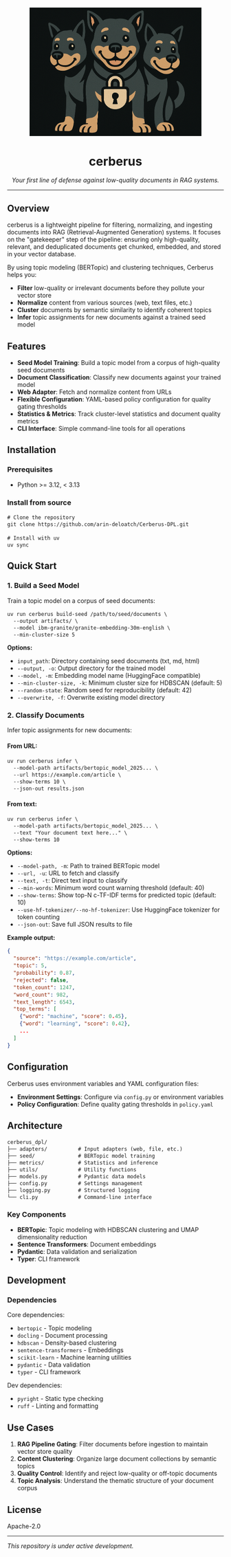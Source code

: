 <p align="center">
  <img src="assets/cerberus-ai.png" alt="AI Generated Cerberus" width="400"/>
</p>

<h1 align="center">cerberus</h1>
<p align="center"><i>Your first line of defense against low-quality documents in RAG systems.</i></p>

---

## Overview

cerberus is a lightweight pipeline for filtering, normalizing, and ingesting documents into RAG (Retrieval-Augmented Generation) systems. It focuses on the "gatekeeper" step of the pipeline: ensuring only high-quality, relevant, and deduplicated documents get chunked, embedded, and stored in your vector database.

By using topic modeling (BERTopic) and clustering techniques, Cerberus helps you:
- **Filter** low-quality or irrelevant documents before they pollute your vector store
- **Normalize** content from various sources (web, text files, etc.)
- **Cluster** documents by semantic similarity to identify coherent topics
- **Infer** topic assignments for new documents against a trained seed model

## Features

- **Seed Model Training**: Build a topic model from a corpus of high-quality seed documents
- **Document Classification**: Classify new documents against your trained model
- **Web Adapter**: Fetch and normalize content from URLs
- **Flexible Configuration**: YAML-based policy configuration for quality gating thresholds
- **Statistics & Metrics**: Track cluster-level statistics and document quality metrics
- **CLI Interface**: Simple command-line tools for all operations

## Installation

### Prerequisites
- Python >= 3.12, < 3.13

### Install from source

```
# Clone the repository
git clone https://github.com/arin-deloatch/Cerberus-DPL.git

# Install with uv
uv sync
```

## Quick Start

### 1. Build a Seed Model

Train a topic model on a corpus of seed documents:

```
uv run cerberus build-seed /path/to/seed/documents \
  --output artifacts/ \
  --model ibm-granite/granite-embedding-30m-english \
  --min-cluster-size 5
```

**Options:**
- `input_path`: Directory containing seed documents (txt, md, html)
- `--output, -o`: Output directory for the trained model
- `--model, -m`: Embedding model name (HuggingFace compatible)
- `--min-cluster-size, -k`: Minimum cluster size for HDBSCAN (default: 5)
- `--random-state`: Random seed for reproducibility (default: 42)
- `--overwrite, -f`: Overwrite existing model directory

### 2. Classify Documents

Infer topic assignments for new documents:

#### From URL:
```
uv run cerberus infer \
  --model-path artifacts/bertopic_model_2025... \
  --url https://example.com/article \
  --show-terms 10 \
  --json-out results.json
```

#### From text:
```
uv run cerberus infer \
  --model-path artifacts/bertopic_model_2025... \
  --text "Your document text here..." \
  --show-terms 10
```

**Options:**
- `--model-path, -m`: Path to trained BERTopic model
- `--url, -u`: URL to fetch and classify
- `--text, -t`: Direct text input to classify
- `--min-words`: Minimum word count warning threshold (default: 40)
- `--show-terms`: Show top-N c-TF-IDF terms for predicted topic (default: 10)
- `--use-hf-tokenizer/--no-hf-tokenizer`: Use HuggingFace tokenizer for token counting
- `--json-out`: Save full JSON results to file

**Example output:**
```json
{
  "source": "https://example.com/article",
  "topic": 5,
  "probability": 0.87,
  "rejected": false,
  "token_count": 1247,
  "word_count": 982,
  "text_length": 6543,
  "top_terms": [
    {"word": "machine", "score": 0.45},
    {"word": "learning", "score": 0.42},
    ...
  ]
}
```

## Configuration

Cerberus uses environment variables and YAML configuration files:

- **Environment Settings**: Configure via `config.py` or environment variables
- **Policy Configuration**: Define quality gating thresholds in `policy.yaml`

## Architecture

```
cerberus_dpl/
├── adapters/          # Input adapters (web, file, etc.)
├── seed/              # BERTopic model training
├── metrics/           # Statistics and inference
├── utils/             # Utility functions
├── models.py          # Pydantic data models
├── config.py          # Settings management
├── logging.py         # Structured logging
└── cli.py             # Command-line interface
```

### Key Components

- **BERTopic**: Topic modeling with HDBSCAN clustering and UMAP dimensionality reduction
- **Sentence Transformers**: Document embeddings
- **Pydantic**: Data validation and serialization
- **Typer**: CLI framework

## Development

### Dependencies

Core dependencies:
- `bertopic` - Topic modeling
- `docling` - Document processing
- `hdbscan` - Density-based clustering
- `sentence-transformers` - Embeddings
- `scikit-learn` - Machine learning utilities
- `pydantic` - Data validation
- `typer` - CLI framework

Dev dependencies:
- `pyright` - Static type checking
- `ruff` - Linting and formatting

## Use Cases

1. **RAG Pipeline Gating**: Filter documents before ingestion to maintain vector store quality
2. **Content Clustering**: Organize large document collections by semantic topics
3. **Quality Control**: Identify and reject low-quality or off-topic documents
4. **Topic Analysis**: Understand the thematic structure of your document corpus


## License

Apache-2.0

---

*This repository is under active development.*
